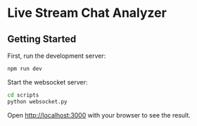 # Live Stream Chat Analyzer

## Getting Started

First, run the development server:

```bash
npm run dev
```

Start the websocket server: 
```bash
cd scripts
python websocket.py
```

Open [http://localhost:3000](http://localhost:3000) with your browser to see the result.

